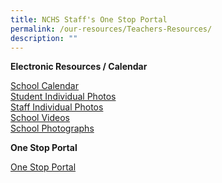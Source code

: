 ```yaml
---
title: NCHS Staff's One Stop Portal
permalink: /our-resources/Teachers-Resources/
description: ""
---
```


**Electronic Resources / Calendar**

[School Calendar](https://www.nanchiauhigh.moe.edu.sg/nchs/calendar)  
[Student Individual Photos](https://drive.google.com/drive/folders/0B0NLoi7jhnNmMHBTNjZhVWl4M1U?usp=sharing)  
[Staff Individual Photos](https://drive.google.com/drive/folders/0B0NLoi7jhnNmT0dSTkxMWkUyMlE?usp=sharing)  
[School Videos](https://drive.google.com/drive/folders/0B0NLoi7jhnNmcnZwdENPcU40TXM?usp=sharing)  
[School Photographs](https://drive.google.com/drive/folders/0B0NLoi7jhnNmNWFNV2c2OHdtdVE?usp=sharing)

**One Stop Portal**

[One Stop Portal](http://go.gov.sg/nchs-onestop-staff)